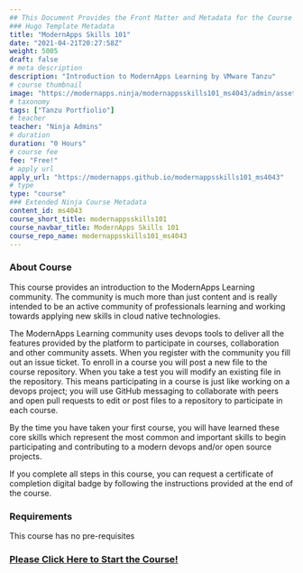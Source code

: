 ```yaml
---
## This Document Provides the Front Matter and Metadata for the Course Information page used in the modernapps.ninja homepage and the member profile page.
### Hugo Template Metadata
title: "ModernApps Skills 101"
date: "2021-04-21T20:27:58Z"
weight: 5005
draft: false
# meta description
description: "Introduction to ModernApps Learning by VMware Tanzu"
# course thumbnail
image: "https://modernapps.ninja/modernappsskills101_ms4043/admin/assets/images/modernappsskills101_ms4043.jpg"
# taxonomy
tags: ["Tanzu Portfiolio"]
# teacher
teacher: "Ninja Admins"
# duration
duration: "0 Hours"
# course fee
fee: "Free!"
# apply url
apply_url: "https://modernapps.github.io/modernappsskills101_ms4043"
# type
type: "course"
### Extended Ninja Course Metadata
content_id: ms4043
course_short_title: modernappsskills101
course_navbar_title: ModernApps Skills 101
course_repo_name: modernappsskills101_ms4043
---  
```

  
  
### About Course
This course provides an introduction to the ModernApps Learning community. The community is much more than just content and is really intended to be an active community of professionals learning and working towards applying new skills in cloud native technologies.

The ModernApps Learning community uses devops tools to deliver all the features provided by the platform to participate in courses, collaboration and other community assets. When you register with the community you fill out an issue ticket. To enroll in a course you will post a new file to the course repository. When you take a test you will modify an existing file in the repository. This means participating in a course is just like working on a devops project; you will use GitHub messaging to collaborate with peers and open pull requests to edit or post files to a repository to participate in each course.

By the time you have taken your first course, you will have learned these core skills which represent the most common and important skills to begin participating and contributing to a modern devops and/or open source projects.

If you complete all steps in this course, you can request a certificate of completion digital badge by following the instructions provided at the end of the course.

### Requirements

This course has no pre-requisites

### [Please Click Here to Start the Course!](https://modernapps.ninja/modernappsskills101_ms4043/)
